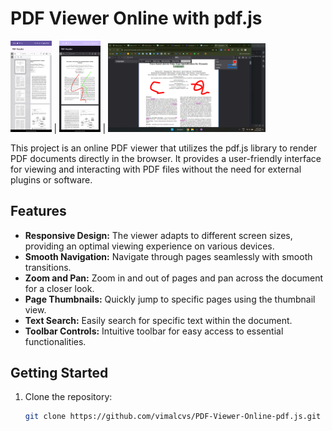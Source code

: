 # PDF Viewer Online with pdf.js

<img src="/img/1.png" width="13%"/> | <img src="/img/2.png" width="13%"/> | <img src="/img/3.png" width="50%"/>

This project is an online PDF viewer that utilizes the pdf.js library to render PDF documents directly in the browser. It provides a user-friendly interface for viewing and interacting with PDF files without the need for external plugins or software.

## Features

- **Responsive Design:** The viewer adapts to different screen sizes, providing an optimal viewing experience on various devices.
- **Smooth Navigation:** Navigate through pages seamlessly with smooth transitions.
- **Zoom and Pan:** Zoom in and out of pages and pan across the document for a closer look.
- **Page Thumbnails:** Quickly jump to specific pages using the thumbnail view.
- **Text Search:** Easily search for specific text within the document.
- **Toolbar Controls:** Intuitive toolbar for easy access to essential functionalities.

## Getting Started

1. Clone the repository:

   ```bash
   git clone https://github.com/vimalcvs/PDF-Viewer-Online-pdf.js.git
